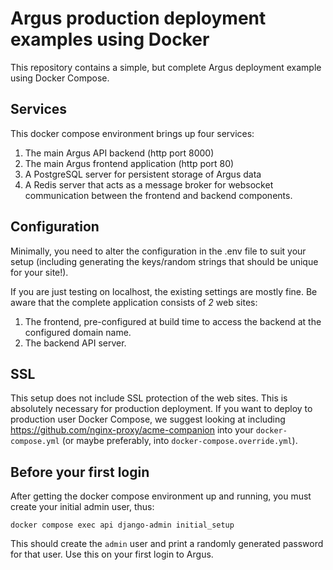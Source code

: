 # Argus production deployment examples using Docker

This repository contains a simple, but complete Argus deployment example using
Docker Compose.

## Services

This docker compose environment brings up four services:

1. The main Argus API backend (http port 8000)
2. The main Argus frontend application (http port 80)
3. A PostgreSQL server for persistent storage of Argus data
4. A Redis server that acts as a message broker for websocket communication
   between the frontend and backend components.

## Configuration

Minimally, you need to alter the configuration in the .env file to suit your
setup (including generating the keys/random strings that should be unique for
your site!).

If you are just testing on localhost, the existing settings are mostly fine. Be
aware that the complete application consists of *2* web sites:

1. The frontend, pre-configured at build time to access the backend at the
   configured domain name.
2. The backend API server.

## SSL

This setup does not include SSL protection of the web sites. This is absolutely
necessary for production deployment. If you want to deploy to production user
Docker Compose, we suggest looking at including
https://github.com/nginx-proxy/acme-companion into your `docker-compose.yml`
(or maybe preferably, into `docker-compose.override.yml`).

## Before your first login

After getting the docker compose environment up and running, you must create
your initial admin user, thus:

```
docker compose exec api django-admin initial_setup
```

This should create the `admin` user and print a randomly generated password for
that user. Use this on your first login to Argus.
